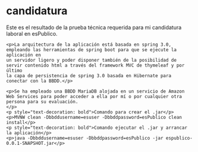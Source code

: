 # candidatura
<p>Este es el resultado de la prueba técnica requerida para mi candidatura laboral en esPublico.</p>

    <p>La arquitectura de la aplicación está basada en spring 3.0, empleando las herramientas de spring boot para que se ejecute la aplicación en
    un servidor ligero y poder disponer también de la posibilidad de servir contenido html a través del framework MVC de thymeleaf y por último
    la capa de persistencia de spring 3.0 basada en Hibernate para conectar con la BBDD.</p>

    <p>Se ha empleado una BBDD MariaDB alojada en un servicio de Amazon Web Services para poder acceder a ella por mí o por cualquier otra persona para su evaluación.
    </p>
    <p style="text-decoration: bold">Comando para crear el .jar</p>
    <p>MVNW clean -Dbbddusername=esuser -Dbbddpassword=esPublico clean install</p>
    <p style="text-decoration: bold">Comando ejecutar el .jar y arrancar la aplicación</p>
    <p>java -Dbbddusername=esuser -Dbbddpassword=esPublico -jar espublico-0.0.1-SNAPSHOT.jar</p>
